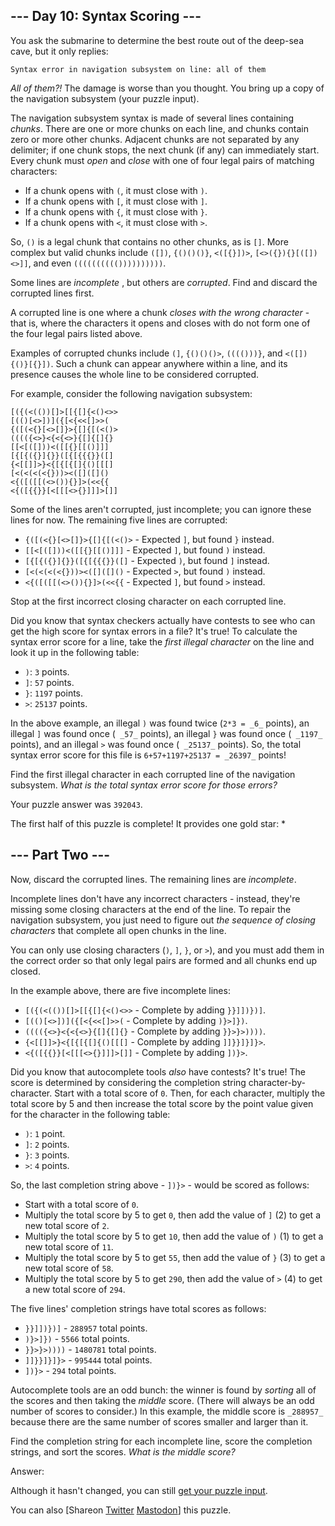 ## \--- Day 10: Syntax Scoring ---

You ask the submarine to determine the best route out of the deep-sea cave,
but it only replies:

    
    
    Syntax error in navigation subsystem on line: all of them

_All of them?!_ The damage is worse than you thought. You bring up a copy of
the navigation subsystem (your puzzle input).

The navigation subsystem syntax is made of several lines containing _chunks_.
There are one or more chunks on each line, and chunks contain zero or more
other chunks. Adjacent chunks are not separated by any delimiter; if one chunk
stops, the next chunk (if any) can immediately start. Every chunk must _open_
and _close_ with one of four legal pairs of matching characters:

  * If a chunk opens with `(`, it must close with `)`.
  * If a chunk opens with `[`, it must close with `]`.
  * If a chunk opens with `{`, it must close with `}`.
  * If a chunk opens with `<`, it must close with `>`.

So, `()` is a legal chunk that contains no other chunks, as is `[]`. More
complex but valid chunks include `([])`, `{()()()}`, `<([{}])>`,
`[<>({}){}[([])<>]]`, and even `(((((((((())))))))))`.

Some lines are _incomplete_ , but others are _corrupted_. Find and discard the
corrupted lines first.

A corrupted line is one where a chunk _closes with the wrong character_ \-
that is, where the characters it opens and closes with do not form one of the
four legal pairs listed above.

Examples of corrupted chunks include `(]`, `{()()()>`, `(((()))}`, and
`<([]){()}[{}])`. Such a chunk can appear anywhere within a line, and its
presence causes the whole line to be considered corrupted.

For example, consider the following navigation subsystem:

    
    
    [({(<(())[]>[[{[]{<()<>>
    [(()[<>])]({[<{<<[]>>(
    {([(<{}[<>[]}>{[]{[(<()>
    (((({<>}<{<{<>}{[]{[]{}
    [[<[([]))<([[{}[[()]]]
    [{[{({}]{}}([{[{{{}}([]
    {<[[]]>}<{[{[{[]{()[[[]
    [<(<(<(<{}))><([]([]()
    <{([([[(<>()){}]>(<<{{
    <{([{{}}[<[[[<>{}]]]>[]]
    

Some of the lines aren't corrupted, just incomplete; you can ignore these
lines for now. The remaining five lines are corrupted:

  * `{([(<{}[<>[]}>{[]{[(<()>` \- Expected `]`, but found `}` instead.
  * `[[<[([]))<([[{}[[()]]]` \- Expected `]`, but found `)` instead.
  * `[{[{({}]{}}([{[{{{}}([]` \- Expected `)`, but found `]` instead.
  * `[<(<(<(<{}))><([]([]()` \- Expected `>`, but found `)` instead.
  * `<{([([[(<>()){}]>(<<{{` \- Expected `]`, but found `>` instead.

Stop at the first incorrect closing character on each corrupted line.

Did you know that syntax checkers actually have contests to see who can get
the high score for syntax errors in a file? It's true! To calculate the syntax
error score for a line, take the _first illegal character_ on the line and
look it up in the following table:

  * `)`: `3` points.
  * `]`: `57` points.
  * `}`: `1197` points.
  * `>`: `25137` points.

In the above example, an illegal `)` was found twice (`2*3 = _6_` points), an
illegal `]` was found once (` _57_` points), an illegal `}` was found once (`
_1197_` points), and an illegal `>` was found once (` _25137_` points). So,
the total syntax error score for this file is `6+57+1197+25137 = _26397_`
points!

Find the first illegal character in each corrupted line of the navigation
subsystem. _What is the total syntax error score for those errors?_

Your puzzle answer was `392043`.

The first half of this puzzle is complete! It provides one gold star: *

## \--- Part Two ---

Now, discard the corrupted lines. The remaining lines are _incomplete_.

Incomplete lines don't have any incorrect characters - instead, they're
missing some closing characters at the end of the line. To repair the
navigation subsystem, you just need to figure out _the sequence of closing
characters_ that complete all open chunks in the line.

You can only use closing characters (`)`, `]`, `}`, or `>`), and you must add
them in the correct order so that only legal pairs are formed and all chunks
end up closed.

In the example above, there are five incomplete lines:

  * `[({(<(())[]>[[{[]{<()<>>` \- Complete by adding `}}]])})]`.
  * `[(()[<>])]({[<{<<[]>>(` \- Complete by adding `)}>]})`.
  * `(((({<>}<{<{<>}{[]{[]{}` \- Complete by adding `}}>}>))))`.
  * `{<[[]]>}<{[{[{[]{()[[[]` \- Complete by adding `]]}}]}]}>`.
  * `<{([{{}}[<[[[<>{}]]]>[]]` \- Complete by adding `])}>`.

Did you know that autocomplete tools _also_ have contests? It's true! The
score is determined by considering the completion string character-by-
character. Start with a total score of `0`. Then, for each character, multiply
the total score by 5 and then increase the total score by the point value
given for the character in the following table:

  * `)`: `1` point.
  * `]`: `2` points.
  * `}`: `3` points.
  * `>`: `4` points.

So, the last completion string above - `])}>` \- would be scored as follows:

  * Start with a total score of `0`.
  * Multiply the total score by 5 to get `0`, then add the value of `]` (2) to get a new total score of `2`.
  * Multiply the total score by 5 to get `10`, then add the value of `)` (1) to get a new total score of `11`.
  * Multiply the total score by 5 to get `55`, then add the value of `}` (3) to get a new total score of `58`.
  * Multiply the total score by 5 to get `290`, then add the value of `>` (4) to get a new total score of `294`.

The five lines' completion strings have total scores as follows:

  * `}}]])})]` \- `288957` total points.
  * `)}>]})` \- `5566` total points.
  * `}}>}>))))` \- `1480781` total points.
  * `]]}}]}]}>` \- `995444` total points.
  * `])}>` \- `294` total points.

Autocomplete tools are an odd bunch: the winner is found by _sorting_ all of
the scores and then taking the _middle_ score. (There will always be an odd
number of scores to consider.) In this example, the middle score is `_288957_`
because there are the same number of scores smaller and larger than it.

Find the completion string for each incomplete line, score the completion
strings, and sort the scores. _What is the middle score?_

Answer:

Although it hasn't changed, you can still [get your puzzle input](10/input).

You can also [Shareon
[Twitter](https://twitter.com/intent/tweet?text=I%27ve+completed+Part+One+of+%22Syntax+Scoring%22+%2D+Day+10+%2D+Advent+of+Code+2021&url=https%3A%2F%2Fadventofcode%2Ecom%2F2021%2Fday%2F10&related=ericwastl&hashtags=AdventOfCode)
[Mastodon](javascript:void\(0\);)] this puzzle.


